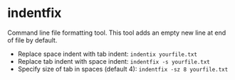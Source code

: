 # indentfix
Command line file formatting tool. This tool adds an empty new line at end of file by default.  

* Replace space indent with tab indent: `indentix yourfile.txt`  
* Replace tab indent with space indent: `indentfix -s yourfile.txt`  
* Specify size of tab in spaces (default 4): `indentfix -sz 8 yourfile.txt`  
